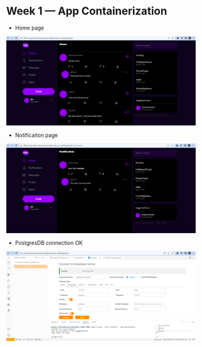 # Week 1 — App Containerization
- Home page

 ![home page](assets/homeOK.png)
 
 
 
 
-  Notificaiton page

![Notification page](assets/notificationOK.png)




- PostgresDB connection OK

![postgresDB](assets/postgresDBOK.png)
